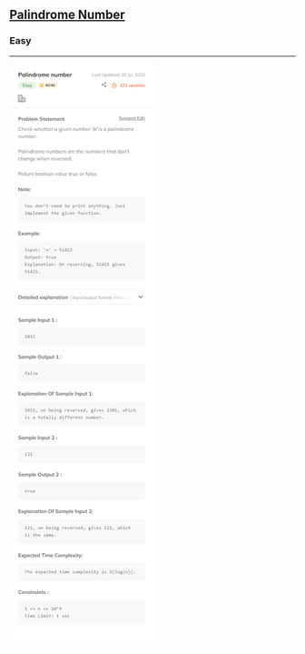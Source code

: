 <h2><a href="https://www.codingninjas.com/studio/problems/palindrome-number_624662?utm_source=striver&utm_medium=website&utm_campaign=a_zcoursetuf">Palindrome Number</a></h2><h3>Easy</h3><hr>

![](./Palindrome%20number%20-%20Coding%20Ninjas%20.png)